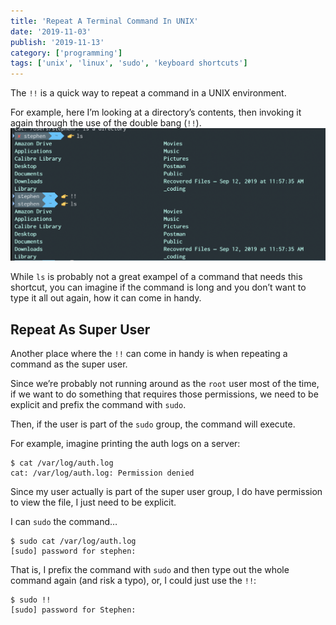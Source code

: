 ```yaml
---
title: 'Repeat A Terminal Command In UNIX'
date: '2019-11-03'
publish: '2019-11-13'
category: ['programming']
tags: ['unix', 'linux', 'sudo', 'keyboard shortcuts']
---
```


The `!!` is a quick way to repeat a command in a UNIX environment.

For example, here I’m looking at a directory’s contents, then invoking it again through the use of the double bang (`!!`).
![](./ls-repeat.png)

While `ls` is probably not a great exampel of a command that needs this shortcut, you can imagine if the command is long and you don’t want to type it all out again, how it can come in handy.

## Repeat As Super User

Another place where the `!!` can come in handy is when repeating a command as the super user.

Since we’re probably not running around as the `root` user most of the time, if we want to do something that requires those permissions, we need to be explicit and prefix the command with `sudo`.

Then, if the user is part of the `sudo` group, the command will execute.

For example, imagine printing the auth logs on a server:

```shell
$ cat /var/log/auth.log
cat: /var/log/auth.log: Permission denied
```

Since my user actually is part of the super user group, I do have permission to view the file, I just need to be explicit.

I can `sudo` the command…

```shell
$ sudo cat /var/log/auth.log
[sudo] password for stephen:
```

That is, I prefix the command with `sudo` and then type out the whole command again (and risk a typo), or, I could just use the `!!`:

```shell
$ sudo !!
[sudo] password for Stephen:
```
